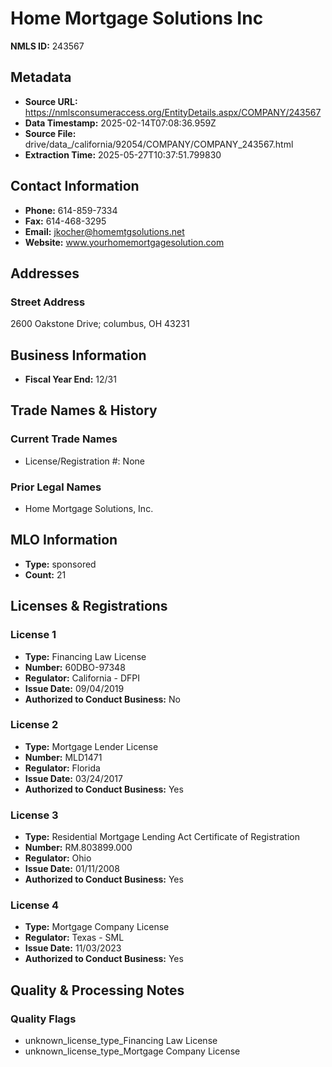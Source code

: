 # Home Mortgage Solutions Inc

**NMLS ID:** 243567

## Metadata
- **Source URL:** https://nmlsconsumeraccess.org/EntityDetails.aspx/COMPANY/243567
- **Data Timestamp:** 2025-02-14T07:08:36.959Z
- **Source File:** drive/data_/california/92054/COMPANY/COMPANY_243567.html
- **Extraction Time:** 2025-05-27T10:37:51.799830

## Contact Information
- **Phone:** 614-859-7334
- **Fax:** 614-468-3295
- **Email:** jkocher@homemtgsolutions.net
- **Website:** www.yourhomemortgagesolution.com

## Addresses
### Street Address
2600 Oakstone Drive; columbus, OH 43231

## Business Information
- **Fiscal Year End:** 12/31

## Trade Names & History
### Current Trade Names
- License/Registration #: None

### Prior Legal Names
- Home Mortgage Solutions, Inc.

## MLO Information
- **Type:** sponsored
- **Count:** 21

## Licenses & Registrations

### License 1
- **Type:** Financing Law License
- **Number:** 60DBO-97348
- **Regulator:** California - DFPI
- **Issue Date:** 09/04/2019
- **Authorized to Conduct Business:** No

### License 2
- **Type:** Mortgage Lender License
- **Number:** MLD1471
- **Regulator:** Florida
- **Issue Date:** 03/24/2017
- **Authorized to Conduct Business:** Yes

### License 3
- **Type:** Residential Mortgage Lending Act Certificate of Registration
- **Number:** RM.803899.000
- **Regulator:** Ohio
- **Issue Date:** 01/11/2008
- **Authorized to Conduct Business:** Yes

### License 4
- **Type:** Mortgage Company License
- **Regulator:** Texas - SML
- **Issue Date:** 11/03/2023
- **Authorized to Conduct Business:** Yes

## Quality & Processing Notes
### Quality Flags
- unknown_license_type_Financing Law License
- unknown_license_type_Mortgage Company License
